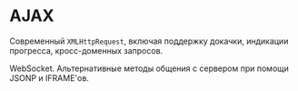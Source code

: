 # AJAX

Современный `XMLHttpRequest`, включая поддержку докачки, индикации прогресса, кросс-доменных запросов.

WebSocket. Альтернативные методы общения с сервером при помощи JSONP и IFRAME'ов.